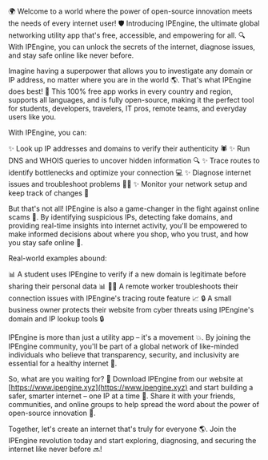 🌍 Welcome to a world where the power of open-source innovation meets the needs of every internet user! 🛡️ Introducing IPEngine, the ultimate global networking utility app that's free, accessible, and empowering for all. 🔍 With IPEngine, you can unlock the secrets of the internet, diagnose issues, and stay safe online like never before.

Imagine having a superpower that allows you to investigate any domain or IP address, no matter where you are in the world 🌎. That's what IPEngine does best! 💪 This 100% free app works in every country and region, supports all languages, and is fully open-source, making it the perfect tool for students, developers, travelers, IT pros, remote teams, and everyday users like you.

With IPEngine, you can:

✨ Look up IP addresses and domains to verify their authenticity 🕷️
✨ Run DNS and WHOIS queries to uncover hidden information 🔍
✨ Trace routes to identify bottlenecks and optimize your connection 💻
✨ Diagnose internet issues and troubleshoot problems 👨‍💻
✨ Monitor your network setup and keep track of changes 🔧

But that's not all! IPEngine is also a game-changer in the fight against online scams 🚫. By identifying suspicious IPs, detecting fake domains, and providing real-time insights into internet activity, you'll be empowered to make informed decisions about where you shop, who you trust, and how you stay safe online 💯.

Real-world examples abound:

📊 A student uses IPEngine to verify if a new domain is legitimate before sharing their personal data 📊
🏃‍♂️ A remote worker troubleshoots their connection issues with IPEngine's tracing route feature 📈
🔒 A small business owner protects their website from cyber threats using IPEngine's domain and IP lookup tools 🔒

IPEngine is more than just a utility app – it's a movement 💥. By joining the IPEngine community, you'll be part of a global network of like-minded individuals who believe that transparency, security, and inclusivity are essential for a healthy internet 🌈.

So, what are you waiting for? 🎉 Download IPEngine from our website at [https://www.ipengine.xyz](https://www.ipengine.xyz) and start building a safer, smarter internet – one IP at a time 🔧. Share it with your friends, communities, and online groups to help spread the word about the power of open-source innovation 📣.

Together, let's create an internet that's truly for everyone 🌎. Join the IPEngine revolution today and start exploring, diagnosing, and securing the internet like never before 🔜!